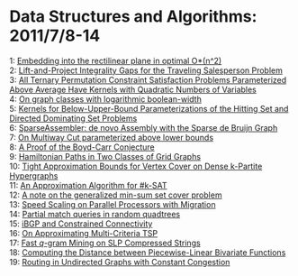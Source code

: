 # Data Structures and Algorithms: 2011/7/8-14  
1: [Embedding into the rectilinear plane in optimal O*(n^2)](https://doi.org/10.48550/arXiv.0910.1059)  
2: [Lift-and-Project Integrality Gaps for the Traveling Salesperson Problem](https://doi.org/10.48550/arXiv.1107.1265)  
3: [All Ternary Permutation Constraint Satisfaction Problems Parameterized  Above Average Have Kernels with Quadratic Numbers of Variables](https://doi.org/10.48550/arXiv.1004.1956)  
4: [On graph classes with logarithmic boolean-width](https://doi.org/10.48550/arXiv.1009.0216)  
5: [Kernels for Below-Upper-Bound Parameterizations of the Hitting Set and  Directed Dominating Set Problems](https://doi.org/10.48550/arXiv.1010.5881)  
6: [SparseAssembler: de novo Assembly with the Sparse de Bruijn Graph](https://doi.org/10.48550/arXiv.1106.2603)  
7: [On Multiway Cut parameterized above lower bounds](https://doi.org/10.48550/arXiv.1107.1585)  
8: [A Proof of the Boyd-Carr Conjecture](https://doi.org/10.48550/arXiv.1107.1628)  
9: [Hamiltonian Paths in Two Classes of Grid Graphs](https://doi.org/10.48550/arXiv.1107.1780)  
10: [Tight Approximation Bounds for Vertex Cover on Dense k-Partite  Hypergraphs](https://doi.org/10.48550/arXiv.1107.2000)  
11: [An Approximation Algorithm for #k-SAT](https://doi.org/10.48550/arXiv.1107.2001)  
12: [A note on the generalized min-sum set cover problem](https://doi.org/10.48550/arXiv.1107.2033)  
13: [Speed Scaling on Parallel Processors with Migration](https://doi.org/10.48550/arXiv.1107.2105)  
14: [Partial match queries in random quadtrees](https://doi.org/10.48550/arXiv.1107.2231)  
15: [iBGP and Constrained Connectivity](https://doi.org/10.48550/arXiv.1107.2299)  
16: [On Approximating Multi-Criteria TSP](https://doi.org/10.48550/arXiv.0711.2157)  
17: [Fast $q$-gram Mining on SLP Compressed Strings](https://doi.org/10.48550/arXiv.1103.3114)  
18: [Computing the Distance between Piecewise-Linear Bivariate Functions](https://doi.org/10.48550/arXiv.1107.2312)  
19: [Routing in Undirected Graphs with Constant Congestion](https://doi.org/10.48550/arXiv.1107.2554)  